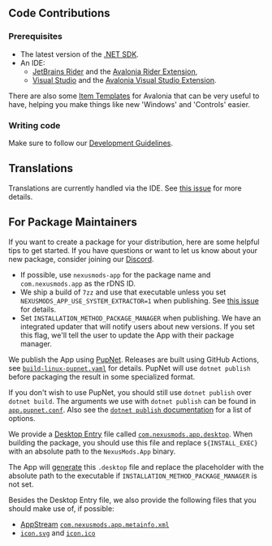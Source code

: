 ﻿## Code Contributions

### Prerequisites

- The latest version of the [.NET SDK](https://dotnet.microsoft.com/en-us/download/dotnet/8.0).
- An IDE:
    - [JetBrains Rider](https://www.jetbrains.com/rider/) and the [Avalonia Rider Extension](https://plugins.jetbrains.com/plugin/14839-avaloniarider),
    - [Visual Studio](https://visualstudio.microsoft.com/downloads/) and the [Avalonia Visual Studio Extension](https://marketplace.visualstudio.com/items?itemName=AvaloniaTeam.AvaloniaVS).

There are also some [Item Templates](https://github.com/AvaloniaUI/avalonia-dotnet-templates) for Avalonia that can be very useful to have,
helping you make things like new 'Windows' and 'Controls' easier.

### Writing code

Make sure to follow our [Development Guidelines](./development-guidelines/UICodingGuidelines.md).

## Translations

Translations are currently handled via the IDE. See [this issue](https://github.com/Nexus-Mods/NexusMods.App/issues/598) for more details.

## For Package Maintainers

If you want to create a package for your distribution, here are some helpful tips to get started. If you have questions or want to let us know about your new package, consider joining our [Discord](https://discord.gg/ReWTxb93jS).

- If possible, use `nexusmods-app` for the package name and `com.nexusmods.app` as the rDNS ID.
- We ship a build of `7zz` and use that executable unless you set `NEXUSMODS_APP_USE_SYSTEM_EXTRACTOR=1` when publishing. See [this issue](https://github.com/Nexus-Mods/NexusMods.App/issues/1306#issuecomment-2095755699) for details.
- Set `INSTALLATION_METHOD_PACKAGE_MANAGER` when publishing. We have an integrated updater that will notify users about new versions. If you set this flag, we'll tell the user to update the App with their package manager.

We publish the App using [PupNet](https://github.com/kuiperzone/PupNet-Deploy). Releases are built using GitHub Actions, see [`build-linux-pupnet.yaml`](https://github.com/Nexus-Mods/NexusMods.App/blob/main/.github/workflows/build-linux-pupnet.yaml) for details. PupNet will use `dotnet publish` before packaging the result in some specialized format.

If you don't wish to use PupNet, you should still use `dotnet publish` over `dotnet build`. The arguments we use with `dotnet publish` can be found in [`app.pupnet.conf`](https://github.com/Nexus-Mods/NexusMods.App/blob/main/src/NexusMods.App/app.pupnet.conf). Also see the [`dotnet publish` documentation](https://learn.microsoft.com/en-us/dotnet/core/tools/dotnet-publish#options) for a list of options.

We provide a [Desktop Entry](https://specifications.freedesktop.org/desktop-entry-spec/desktop-entry-spec-latest.html) file called [`com.nexusmods.app.desktop`](../../src/NexusMods.App/com.nexusmods.app.desktop). When building the package, you should use this file and replace `${INSTALL_EXEC}` with an absolute path to the `NexusMods.App` binary.

The App will [generate](../../src/NexusMods.CrossPlatform/ProtocolRegistration/ProtocolRegistrationLinux.cs) this `.desktop` file and replace the placeholder with the absolute path to the executable if `INSTALLATION_METHOD_PACKAGE_MANAGER` is not set.

Besides the Desktop Entry file, we also provide the following files that you should make use of, if possible:

- [AppStream](https://www.freedesktop.org/software/appstream/docs/) [`com.nexusmods.app.metainfo.xml`](../../src/NexusMods.App/com.nexusmods.app.metainfo.xml)
- [`icon.svg`](../../src/NexusMods.App/icon.svg) and [`icon.ico`](../../src/NexusMods.App/icon.ico)

